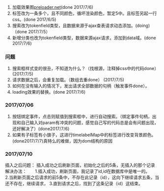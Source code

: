 1. 加载效果图[preloader.net](https://preloaders.net/en/free/)(done 2017/7/6)
2. 标签改为一条多个，且不同颜色，循坏渲染颜色，暂定5中。且标签另起一行css。(done 2017/6/5)
3. 搜索改为tokenfield类型，且数据来源于ajax查表请求动态添加。(doing)（done 2017/7/5）
4. 新增分类也改为tokenfield类型，数据来源ajax请求，添加到data域。(done 2017/7/6)

### 问题
1. 搜索框样式变的很丑，不知道为什么？（找根源，注释掉css中的代码done）(2017/7/5)
2. 请求数据之后，会重复加载。（数组去重done） (2017/7/5)
3. 如何在没有输入的情况下，发出请求全部数据的句柄（触发事件done）。
4. loading效果的替换。(done 2017/7/6)

### 2017/07/06
1. 按钮绑定事件，点击则赋值到搜索框中，进行自动搜索。（绑定事件句柄，出现和自己输入对param有冲突的问题，感觉自己写的代码总是会有问题出现，还好解决了）(done2017/7/6)
2. 如果有子标签有小旗子，这进行timelabelMap中的标签进行改变背景颜色。(done2017/7/7)真特么的难做，因为dom结构的原因

### 2017/07/10
插入之后问题：
            插入成功之后刷新页面，初始化之后的5条，无插入的那个记录
解决办法：
        1.插入成功，刷新页面，我记录了id,id在数据库中是唯一的。
        2.当刷新页面之后请求的前5条中，不存在此记录（id），这向下继续请求五条，当还不存在，继续请求，
        3.直到请求之后，找到了这条记录（id）这结束。
